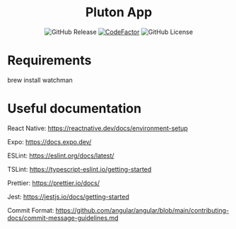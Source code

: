 <div align="center">

# Pluton App

![GitHub Release](https://img.shields.io/github/v/release/AidenCooper/pluton-app)
[![CodeFactor](https://www.codefactor.io/repository/github/aidencooper/pluton-app/badge)](https://www.codefactor.io/repository/github/aidencooper/pluton-app)
![GitHub License](https://img.shields.io/github/license/AidenCooper/pluton-app)

</div>

# Requirements

brew install watchman

# Useful documentation

React Native: https://reactnative.dev/docs/environment-setup

Expo: https://docs.expo.dev/

ESLint: https://eslint.org/docs/latest/

TSLint: https://typescript-eslint.io/getting-started

Prettier: https://prettier.io/docs/

Jest: https://jestjs.io/docs/getting-started

Commit Format: https://github.com/angular/angular/blob/main/contributing-docs/commit-message-guidelines.md
